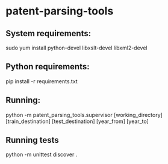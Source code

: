 patent-parsing-tools
====================

## System requirements:

  sudo yum install python-devel libxslt-devel libxml2-devel

## Python requirements:

  pip install -r requirements.txt

## Running:

  python -m patent_parsing_tools.supervisor [working_directory] [train_destination] [test_destination] [year_from] [year_to]

## Running tests

  python -m unittest discover .

